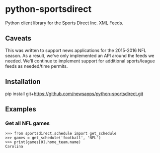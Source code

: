 python-sportsdirect
===================

Python client library for the Sports Direct Inc. XML Feeds.

Caveats
-------

This was written to support news applications for the 2015-2016 NFL season.  As a result, we've only implemented an API around the feeds we needed.  We'll continue to implement support for additional sports/league feeds as needed/time permits.

Installation
------------

pip install git+https://github.com/newsapps/python-sportsdirect.git

Examples
--------

### Get all NFL games

    >>> from sportsdirect.schedule import get_schedule
    >>> games = get_schedule('football', 'NFL')
    >>> print(games[0].home_team.name)
    Carolina
